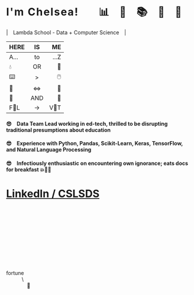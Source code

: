 # **I ' m   C h e l s e a !**  📊 🔧 📚 🔬 🔮  
| Lambda School - Data + Computer Science |   

 **HERE** | **IS** | **ME**
:-- | :---: | --:
A... | to | ...Z
:droplet:| OR |:tea:
:keyboard: |  >  | :computer_mouse:
🐍 | ⇔ | 🐐
🚶| AND | 🙊
F🍊L| → | V🍁T
  
#### 😎 Data Team Lead working in ed-tech, thrilled to be disrupting traditional presumptions about education  
#### 😎 Experience with Python, Pandas, Scikit-Learn, Keras, TensorFlow, and Natural Language Processing  
#### 😎 Infectiously enthusiastic on encountering own ignorance; eats docs for breakfast 💥💪🎉

# [LinkedIn / CSLSDS](https://www.linkedin.com/in/cslsds/)  
\
\
\
\
\
\
\
\
\
\
fortune  
   \\  
    🐄  
